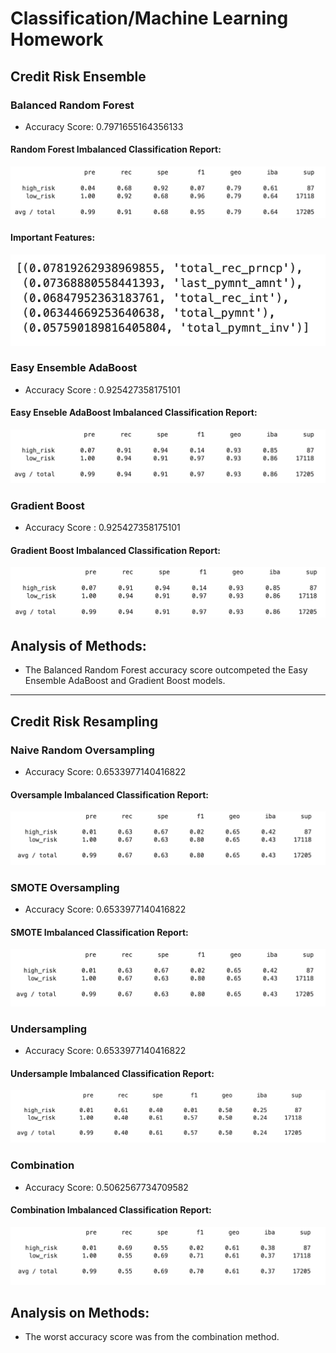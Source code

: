 # Classification/Machine Learning Homework

## Credit Risk Ensemble

### Balanced Random Forest
* Accuracy Score: 0.7971655164356133
#### Random Forest Imbalanced Classification Report:
![randomforest](randomforest.png)
#### Important Features:
![impfeatures](impfeatures.png)

### Easy Ensemble AdaBoost
* Accuracy Score : 0.925427358175101
#### Easy Enseble AdaBoost Imbalanced Classification Report:
![eec](eec.png)

### Gradient Boost
* Accuracy Score : 0.925427358175101
#### Gradient Boost Imbalanced Classification Report:
![gradientboost](gradientboost.png)

## Analysis of Methods:
* The Balanced Random Forest accuracy score outcompeted the Easy Ensemble AdaBoost and Gradient Boost models.

----------------------------------

## Credit Risk Resampling

### Naive Random Oversampling
* Accuracy Score: 0.6533977140416822
#### Oversample Imbalanced Classification Report:
![oversample](oversample.png)

### SMOTE Oversampling
* Accuracy Score: 0.6533977140416822
#### SMOTE Imbalanced Classification Report:
![smote](smote.png)

### Undersampling
* Accuracy Score: 0.6533977140416822
#### Undersample Imbalanced Classification Report:
![undersample](undersample.png)

### Combination
* Accuracy Score: 0.5062567734709582
#### Combination Imbalanced Classification Report:
![combination](combination.png)

## Analysis on Methods:
* The worst accuracy score was from the combination method.


